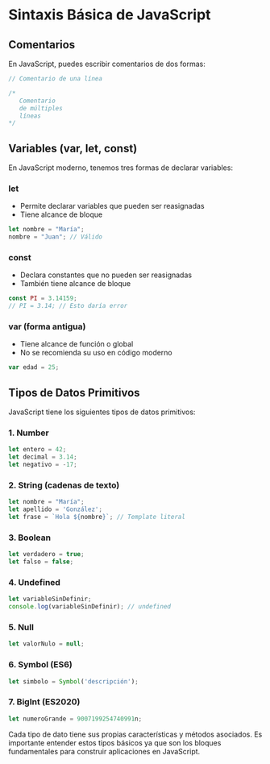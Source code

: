 # Sintaxis Básica de JavaScript

## Comentarios
En JavaScript, puedes escribir comentarios de dos formas:

```javascript
// Comentario de una línea

/* 
   Comentario 
   de múltiples 
   líneas 
*/
```

## Variables (var, let, const)

En JavaScript moderno, tenemos tres formas de declarar variables:

### let
- Permite declarar variables que pueden ser reasignadas
- Tiene alcance de bloque
```javascript
let nombre = "María";
nombre = "Juan"; // Válido
```

### const
- Declara constantes que no pueden ser reasignadas
- También tiene alcance de bloque
```javascript
const PI = 3.14159;
// PI = 3.14; // Esto daría error
```

### var (forma antigua)
- Tiene alcance de función o global
- No se recomienda su uso en código moderno
```javascript
var edad = 25;
```

## Tipos de Datos Primitivos

JavaScript tiene los siguientes tipos de datos primitivos:

### 1. Number
```javascript
let entero = 42;
let decimal = 3.14;
let negativo = -17;
```

### 2. String (cadenas de texto)
```javascript
let nombre = "María";
let apellido = 'González';
let frase = `Hola ${nombre}`; // Template literal
```

### 3. Boolean
```javascript
let verdadero = true;
let falso = false;
```

### 4. Undefined
```javascript
let variableSinDefinir;
console.log(variableSinDefinir); // undefined
```

### 5. Null
```javascript
let valorNulo = null;
```

### 6. Symbol (ES6)
```javascript
let simbolo = Symbol('descripción');
```

### 7. BigInt (ES2020)
```javascript
let numeroGrande = 9007199254740991n;
```

Cada tipo de dato tiene sus propias características y métodos asociados. Es importante entender estos tipos básicos ya que son los bloques fundamentales para construir aplicaciones en JavaScript.
